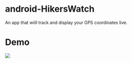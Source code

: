 # android-HikersWatch
An app that wiill track and display your GPS coordinates live.
  
# Demo  
![](https://i.imgur.com/rSRqcFh.gif)
